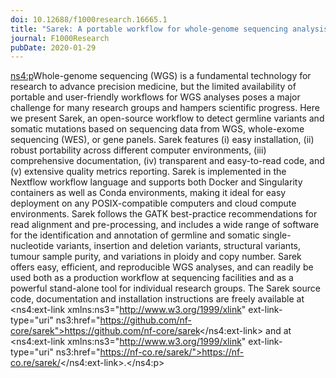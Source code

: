 ```yaml
---
doi: 10.12688/f1000research.16665.1
title: "Sarek: A portable workflow for whole-genome sequencing analysis of germline and somatic variants"
journal: F1000Research
pubDate: 2020-01-29
---
```


<ns4:p>Whole-genome sequencing (WGS) is a fundamental technology for research to advance precision medicine, but the limited availability of portable and user-friendly workflows for WGS analyses poses a major challenge for many research groups and hampers scientific progress. Here we present Sarek, an open-source workflow to detect germline variants and somatic mutations based on sequencing data from WGS, whole-exome sequencing (WES), or gene panels. Sarek features (i) easy installation, (ii) robust portability across different computer environments, (iii) comprehensive documentation, (iv) transparent and easy-to-read code, and (v) extensive quality metrics reporting. Sarek is implemented in the Nextflow workflow language and supports both Docker and Singularity containers as well as Conda environments, making it ideal for easy deployment on any POSIX-compatible computers and cloud compute environments. Sarek follows the GATK best-practice recommendations for read alignment and pre-processing, and includes a wide range of software for the identification and annotation of germline and somatic single-nucleotide variants, insertion and deletion variants, structural variants, tumour sample purity, and variations in ploidy and copy number. Sarek offers easy, efficient, and reproducible WGS analyses, and can readily be used both as a production workflow at sequencing facilities and as a powerful stand-alone tool for individual research groups. The Sarek source code, documentation and installation instructions are freely available at <ns4:ext-link xmlns:ns3="http://www.w3.org/1999/xlink" ext-link-type="uri" ns3:href="https://github.com/nf-core/sarek">https://github.com/nf-core/sarek</ns4:ext-link> and at <ns4:ext-link xmlns:ns3="http://www.w3.org/1999/xlink" ext-link-type="uri" ns3:href="https://nf-co.re/sarek/">https://nf-co.re/sarek/</ns4:ext-link>.</ns4:p>
